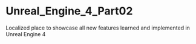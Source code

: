 # Unreal_Engine_4_Part02

Localized place to showcase all new features learned and implemented in Unreal Engine 4
